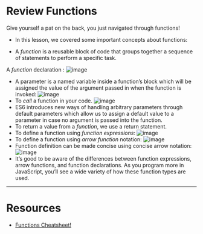 # Review Functions
Give yourself a pat on the back, you just navigated through functions!

- In this lesson, we covered some important concepts about functions:

- A *function* is a reusable block of code that groups together a sequence of statements to perform a specific task.

A *function* declaration :
![image](https://cdn.discordapp.com/attachments/720137077513125962/722846112049922209/Screen_Shot_2020-06-17_at_10.10.39_AM.png)
- A parameter is a named variable inside a function’s block which will be assigned the value of the argument passed in when the function is invoked:
![image](https://cdn.discordapp.com/attachments/720137077513125962/722846263728537831/Screen_Shot_2020-06-17_at_10.10.49_AM.png)
- To *call* a function in your code.
![image](https://cdn.discordapp.com/attachments/720137077513125962/722846380695093288/Screen_Shot_2020-06-17_at_10.11.00_AM.png)
- ES6 introduces new ways of handling arbitrary parameters through default parameters which allow us to assign a default value to a parameter in case no argument is passed into the function.
- To return a value from a *function*, we use a return statement.
- To define a function using *function expressions*:
![image](https://cdn.discordapp.com/attachments/720137077513125962/722846496596426793/Screen_Shot_2020-06-17_at_10.11.12_AM.png)
- To define a function using *arrow function* notation:
![image](https://cdn.discordapp.com/attachments/720137077513125962/722846590062297158/Screen_Shot_2020-06-17_at_10.11.20_AM.png)
- Function definition can be made concise using concise arrow notation:
![image](https://cdn.discordapp.com/attachments/720137077513125962/722846671397978151/Screen_Shot_2020-06-17_at_10.11.29_AM.png)
- It’s good to be aware of the differences between function expressions, arrow functions, and function declarations. As you program more in JavaScript, you’ll see a wide variety of how these function types are used. 
---
# Resources
- [Functions Cheatsheet!](https://www.codecademy.com/learn/introduction-to-javascript/modules/learn-javascript-functions/cheatsheet) 
